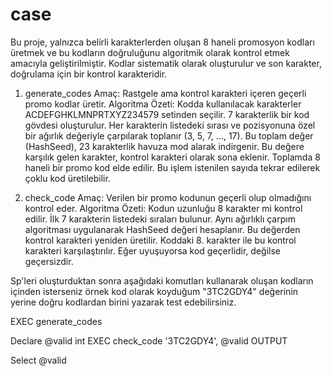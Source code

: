 # case
Bu proje, yalnızca belirli karakterlerden oluşan 8 haneli promosyon kodları üretmek ve bu kodların doğruluğunu algoritmik olarak kontrol etmek amacıyla geliştirilmiştir. Kodlar sistematik olarak oluşturulur ve son karakter, doğrulama için bir kontrol karakteridir.

1. generate_codes
  Amaç: Rastgele ama kontrol karakteri içeren geçerli promo kodlar üretir.
Algoritma Özeti:
  Kodda kullanılacak karakterler ACDEFGHKLMNPRTXYZ234579 setinden seçilir.
  7 karakterlik bir kod gövdesi oluşturulur.
  Her karakterin listedeki sırası ve pozisyonuna özel bir ağırlık değeriyle çarpılarak toplanır (3, 5, 7, ..., 17).
  Bu toplam değer (HashSeed), 23 karakterlik havuza mod alarak indirgenir.
  Bu değere karşılık gelen karakter, kontrol karakteri olarak sona eklenir.
  Toplamda 8 haneli bir promo kod elde edilir.
  Bu işlem istenilen sayıda tekrar edilerek çoklu kod üretilebilir.

2. check_code
  Amaç: Verilen bir promo kodunun geçerli olup olmadığını kontrol eder.
Algoritma Özeti:
  Kodun uzunluğu 8 karakter mi kontrol edilir.
  İlk 7 karakterin listedeki sıraları bulunur.
  Aynı ağırlıklı çarpım algoritması uygulanarak HashSeed değeri hesaplanır.
  Bu değerden kontrol karakteri yeniden üretilir.
  Koddaki 8. karakter ile bu kontrol karakteri karşılaştırılır.
  Eğer uyuşuyorsa kod geçerlidir, değilse geçersizdir.

Sp'leri oluşturduktan sonra aşağıdaki komutları kullanarak oluşan kodların içinden isterseniz örnek kod olarak koyduğum "3TC2GDY4" değerinin yerine doğru kodlardan birini yazarak test edebilirsiniz.

EXEC generate_codes

Declare @valid int
EXEC check_code '3TC2GDY4', @valid OUTPUT

Select @valid
